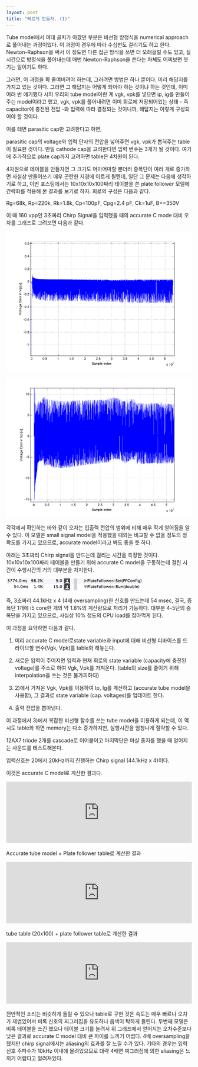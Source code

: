 ```yaml
---
layout: post
title: "빠르게 만들자..(1)"
---
```



Tube model에서 여태 골치가 아팠던 부분은 비선형 방정식을 numerical approach로 풀어내는 과정이었다. 이 과정이 경우에 따라 수십번도 걸리기도 하고 한다. Newton-Raphson을 써서 이 정도면 다른 접근 방식을 쓰면 더 오래걸릴 수도 있고, 실시간으로 방정식을 풀어내는데 매번 Newton-Raphson을 쓴다는 자체도 어찌보면 웃기는 일이기도 하다.




그러면, 이 과정을 확 줄여버려야 하는데, 그러려면 방법은 하나 뿐이다. 미리 해답지를 가지고 있는 것이다. 그러면 그 해답지는 어떻게 되어야 하는 것이냐 하는 것인데, 이미 여러 번 얘기했다 시피 우리의 tube model이란 게 vgk, vpk를 넣으면 ip, ig를 만들어주는 model이라고 했고, vgk, vpk를 풀어내려면 이미 회로에 저장되어있는 상태 - 즉 capacitor에 충전된 전압 -와 입력에 따라 결정되는 것이니까, 해답지는 이렇게 구성되어야 할 것이다.




이를 테면 parasitic cap만 고려한다고 하면,




parasitic cap의 voltage와 입력 단자의 전압을 넣어주면 vgk, vpk가 뽑혀주는 table이 필요한 것이다. 만일 cathode cap을 고려한다면 입력 변수는 3개가 될 것이다. 여기에 추가적으로 plate cap까지 고려하면 table은 4차원이 된다.




4차원으로 테이블을 만들자면 그 크기도 어마어마할 뿐더러 증폭단이 여러 개로 증가하면 사실상 만들어쓰기 매우 곤란한 지경에 이르게 될텐데, 일단 그 문제는 다음에 생각하기로 하고, 이번 포스팅에서는 10x10x10x100짜리 테이블을 쓴 plate follower 모델에 간략화를 적용해 본 결과를 보기로 하자. 회로의 구성은 다음과 같다. 




Rg=68k, Rp=220k, Rk=1.8k, Cp=100pF, Cpg=2.4 pF, Ck=1uF, B+=350V




이 때 160 vpp인 3초짜리 Chirp Signal을 입력했을 때의 accurate C mode 대비 오차를 그래프로 그려보면 다음과 같다.






![image](/assets/images/ab2da7d86614c508092b5272f2df4e85.png)



![image](/assets/images/91e2998a6a0a9e18434f41838ec30d53.png)







각각에서 확인하는 바와 같이 오차는 입출력 전압의 범위에 비해 매우 작게 얻어짐을 알 수 있다. 이 모델은 small signal model을 적용했을 때와는 비교할 수 없을 정도의 정확도를 가지고 있으므로, accurate model이라고 봐도 좋을 듯 하다.




아래는 3초짜리 Chirp signal을 만드는데 걸리는 시간을 측정한 것이다. 10x10x10x100짜리 테이블을 만들기 위해 accurate C model을 구동하는데 걸린 시간이 수행시간의 거의 대부분을 차지한다.






![image](/assets/images/fcb453c5001d5bac1f06dc24376a9e0a.png)




즉, 3초짜리 44.1kHz x 4 (4배 oversampling)한 신호를 만드는데 54 msec, 결국, 증폭단 1개에 i5 core한 개의 약 1.8%의 계산량으로 처리가 가능하다. 대부분 4-5단의 증폭단을 가지고 있으므로, 사실상 10% 정도의 CPU load를 잡아먹게 된다. 





이 과정을 요약하면 다음과 같다.




1) 미리 accurate C model로state variable과 input에 대해 비선형 디바이스를 드라이브할 변수(Vgk, Vpk)를 table화 해놓는다.

2) 새로운 입력이 주어지면 입력과 현재 회로의 state variable (capacity에 충전된 voltage)를 주소로 하여 Vgk, Vpk를 가져온다. (table의 size를 줄이기 위해 interpolation을 쓰는 것은 불가피하다)

3) 2)에서 가져온 Vgk, Vpk를 이용하여 Ip, Ig를 계산하고 (accurate tube model을 사용함), 그 결과로 state variable (cap. voltages)를 업데이트 한다.

4) 출력 전압을 뽑아낸다.




이 과정에서 3)에서 복잡한 비선형 함수를 쓰는 tube model을 이용하게 되는데, 이 역시도 table화 하면 memory는 다소 증가하지만, 실행시간을 엄청나게 절약할 수 있다.




12AX7 triode 2개를 cascade로 이어붙이고 마지막단은 마샬 종지를 했을 때 얻어지는 사운드를 테스트해본다.




입력신호는 20에서 20kHz까지 진행하는 Chirp signal (44.1kHz x 4)이다.




이것은 accurate C model로 계산한 결과다.




<iframe width="100%" height="166" scrolling="no" frameborder="no" src="https://w.soundcloud.com/player/?url=https%3A//api.soundcloud.com/tracks/145427401&amp;color=ff5500&amp;auto_play=false&amp;hide_related=false&amp;show_artwork=true"></iframe>




Accurate tube model + Plate follower table로 계산한 결과



<iframe width="100%" height="166" scrolling="no" frameborder="no" src="https://w.soundcloud.com/player/?url=https%3A//api.soundcloud.com/tracks/145427395&amp;color=ff5500&amp;auto_play=false&amp;hide_related=false&amp;show_artwork=true"></iframe>





tube table (20x100) + plate follower table로 계산한 결과



<iframe width="100%" height="166" scrolling="no" frameborder="no" src="https://w.soundcloud.com/player/?url=https%3A//api.soundcloud.com/tracks/145427398&amp;color=ff5500&amp;auto_play=false&amp;hide_related=false&amp;show_artwork=true"></iframe>





전반적인 소리는 비슷하게 들릴 수 있으나 table로 구한 것은 속도는 매우 빠르나 오차가 제법있어서 비록 신호의 찌그러짐을 유도하나 음색이 탁하게 들린다. 두번째 모델은 비록 테이블을 쓰긴 했으나 테이블 크기를 늘려서 위 그래프에서 얻어지는 오차수준보다 낮은 결과로 accurate C model 대비 큰 차이를 느끼기 어렵다. 4배 oversampling을 했지만 chirp signal에서는 aliasing의 효과를 잘 느낄 수가 있다. 기타의 경우는 입력 신호 주파수가 10kHz 이내에 몰려있으므로 대략 4배면 찌그러짐에 의한 aliasing은 느끼기 어렵다고 알려져있다.





